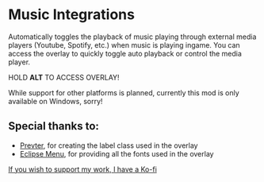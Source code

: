 # Music Integrations

Automatically toggles the playback of music playing through external media players (<cr>Youtube</cr>, <cg>Spotify</cg>, etc.) when music is playing ingame. You can access the overlay to quickly toggle auto playback or control the media player.

<co>HOLD **ALT** TO ACCESS OVERLAY!</co>

While support for other platforms is planned, currently this mod is <cr>only available on Windows</cr>, sorry!

## Special thanks to:
- [Prevter](https://github.com/Prevter), for creating the label class used in the overlay
- [Eclipse Menu](https://github.com/EclipseMenu/EclipseMenu), for providing all the fonts used in the overlay

[If you wish to support my work, I have a Ko-fi](https://ko-fi.com/vinsterplays)